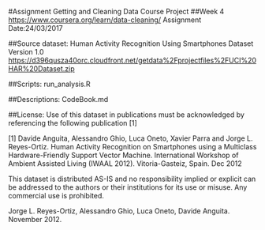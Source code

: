 
#Assignment Getting and Cleaning Data Course Project
##Week 4
https://www.coursera.org/learn/data-cleaning/
Assignment Date:24/03/2017

##Source dataset:
Human Activity Recognition Using Smartphones Dataset Version 1.0
https://d396qusza40orc.cloudfront.net/getdata%2Fprojectfiles%2FUCI%20HAR%20Dataset.zip

##Scripts:
run_analysis.R

##Descriptions:
CodeBook.md


##License:
Use of this dataset in publications must be acknowledged by referencing the following publication [1] 

[1] Davide Anguita, Alessandro Ghio, Luca Oneto, Xavier Parra and Jorge L. Reyes-Ortiz. Human Activity Recognition on Smartphones using a Multiclass Hardware-Friendly Support Vector Machine. International Workshop of Ambient Assisted Living (IWAAL 2012). Vitoria-Gasteiz, Spain. Dec 2012

This dataset is distributed AS-IS and no responsibility implied or explicit can be addressed to the authors or their institutions for its use or misuse. Any commercial use is prohibited.

Jorge L. Reyes-Ortiz, Alessandro Ghio, Luca Oneto, Davide Anguita. November 2012.